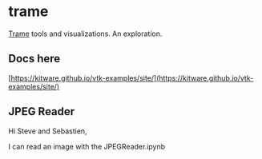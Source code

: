 # trame
[Trame](https://kitware.github.io/trame/docs/index.html) tools and visualizations. An exploration.

## Docs here
[https://kitware.github.io/vtk-examples/site/](https://kitware.github.io/vtk-examples/site/)

## JPEG Reader
Hi Steve and Sebastien,

I can read an image with the JPEGReader.ipynb